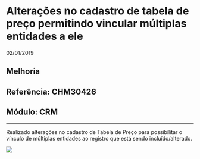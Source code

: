 # Alterações no cadastro de tabela de preço permitindo vincular múltiplas entidades a ele
02/01/2019
## Melhoria
## Referência: CHM30426
## Módulo: CRM
***

Realizado alterações no cadastro de Tabela de Preço para possibilitar o vínculo de múltiplas entidades ao registro que está sendo incluído/alterado.

![]([PATH_IMG]/CHM30426_3_tabela_preco_entidades.png)


